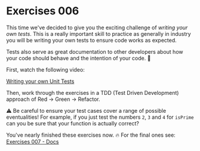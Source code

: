 # Exercises 006

This time we've decided to give you the exciting challenge of _writing your own tests_. This is a really important skill to practice as generally in industry you will be writing your own tests to ensure code works as expected.

Tests also serve as great documentation to other developers about how your code should behave and the intention of your code. 📝

First, watch the following video:

[Writing your own Unit Tests](https://storage.googleapis.com/tech-returners-course/JavaScript_Challenges/unit_testing.mp4)

Then, work through the exercises in a TDD (Test Driven Development) approach of Red -> Green -> Refactor.

⚠️ Be careful to ensure your test cases cover a range of possible eventualities! For example, if you just test the numbers `2`, `3` and `4` for `isPrime` can you be sure that your function is actually correct?

You've nearly finished these exercises now. 🔥 For the final ones see: [Exercises 007 - Docs](./exercise007.md)

